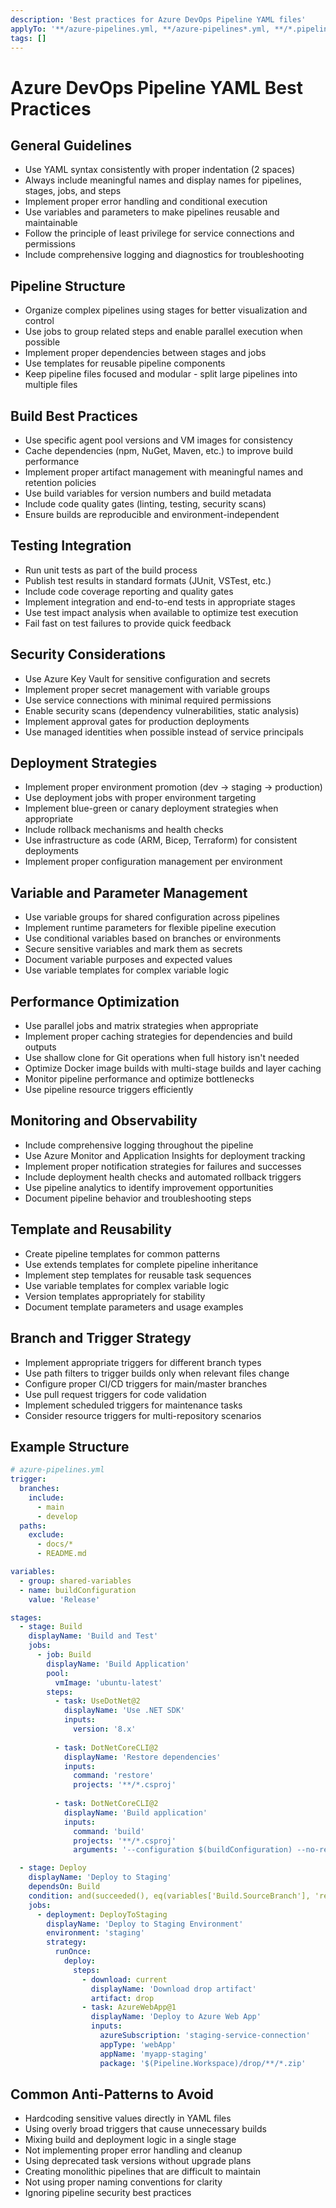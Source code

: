 ```yaml
---
description: 'Best practices for Azure DevOps Pipeline YAML files'
applyTo: '**/azure-pipelines.yml, **/azure-pipelines*.yml, **/*.pipeline.yml'
tags: []
---
```


# Azure DevOps Pipeline YAML Best Practices

## General Guidelines

- Use YAML syntax consistently with proper indentation (2 spaces)
- Always include meaningful names and display names for pipelines, stages, jobs, and steps
- Implement proper error handling and conditional execution
- Use variables and parameters to make pipelines reusable and maintainable
- Follow the principle of least privilege for service connections and permissions
- Include comprehensive logging and diagnostics for troubleshooting

## Pipeline Structure

- Organize complex pipelines using stages for better visualization and control
- Use jobs to group related steps and enable parallel execution when possible
- Implement proper dependencies between stages and jobs
- Use templates for reusable pipeline components
- Keep pipeline files focused and modular - split large pipelines into multiple files

## Build Best Practices

- Use specific agent pool versions and VM images for consistency
- Cache dependencies (npm, NuGet, Maven, etc.) to improve build performance
- Implement proper artifact management with meaningful names and retention policies
- Use build variables for version numbers and build metadata
- Include code quality gates (linting, testing, security scans)
- Ensure builds are reproducible and environment-independent

## Testing Integration

- Run unit tests as part of the build process
- Publish test results in standard formats (JUnit, VSTest, etc.)
- Include code coverage reporting and quality gates
- Implement integration and end-to-end tests in appropriate stages
- Use test impact analysis when available to optimize test execution
- Fail fast on test failures to provide quick feedback

## Security Considerations

- Use Azure Key Vault for sensitive configuration and secrets
- Implement proper secret management with variable groups
- Use service connections with minimal required permissions
- Enable security scans (dependency vulnerabilities, static analysis)
- Implement approval gates for production deployments
- Use managed identities when possible instead of service principals

## Deployment Strategies

- Implement proper environment promotion (dev → staging → production)
- Use deployment jobs with proper environment targeting
- Implement blue-green or canary deployment strategies when appropriate
- Include rollback mechanisms and health checks
- Use infrastructure as code (ARM, Bicep, Terraform) for consistent deployments
- Implement proper configuration management per environment

## Variable and Parameter Management

- Use variable groups for shared configuration across pipelines
- Implement runtime parameters for flexible pipeline execution
- Use conditional variables based on branches or environments
- Secure sensitive variables and mark them as secrets
- Document variable purposes and expected values
- Use variable templates for complex variable logic

## Performance Optimization

- Use parallel jobs and matrix strategies when appropriate
- Implement proper caching strategies for dependencies and build outputs
- Use shallow clone for Git operations when full history isn't needed
- Optimize Docker image builds with multi-stage builds and layer caching
- Monitor pipeline performance and optimize bottlenecks
- Use pipeline resource triggers efficiently

## Monitoring and Observability

- Include comprehensive logging throughout the pipeline
- Use Azure Monitor and Application Insights for deployment tracking
- Implement proper notification strategies for failures and successes
- Include deployment health checks and automated rollback triggers
- Use pipeline analytics to identify improvement opportunities
- Document pipeline behavior and troubleshooting steps

## Template and Reusability

- Create pipeline templates for common patterns
- Use extends templates for complete pipeline inheritance
- Implement step templates for reusable task sequences
- Use variable templates for complex variable logic
- Version templates appropriately for stability
- Document template parameters and usage examples

## Branch and Trigger Strategy

- Implement appropriate triggers for different branch types
- Use path filters to trigger builds only when relevant files change
- Configure proper CI/CD triggers for main/master branches
- Use pull request triggers for code validation
- Implement scheduled triggers for maintenance tasks
- Consider resource triggers for multi-repository scenarios

## Example Structure

```yaml
# azure-pipelines.yml
trigger:
  branches:
    include:
      - main
      - develop
  paths:
    exclude:
      - docs/*
      - README.md

variables:
  - group: shared-variables
  - name: buildConfiguration
    value: 'Release'

stages:
  - stage: Build
    displayName: 'Build and Test'
    jobs:
      - job: Build
        displayName: 'Build Application'
        pool:
          vmImage: 'ubuntu-latest'
        steps:
          - task: UseDotNet@2
            displayName: 'Use .NET SDK'
            inputs:
              version: '8.x'
          
          - task: DotNetCoreCLI@2
            displayName: 'Restore dependencies'
            inputs:
              command: 'restore'
              projects: '**/*.csproj'
          
          - task: DotNetCoreCLI@2
            displayName: 'Build application'
            inputs:
              command: 'build'
              projects: '**/*.csproj'
              arguments: '--configuration $(buildConfiguration) --no-restore'

  - stage: Deploy
    displayName: 'Deploy to Staging'
    dependsOn: Build
    condition: and(succeeded(), eq(variables['Build.SourceBranch'], 'refs/heads/main'))
    jobs:
      - deployment: DeployToStaging
        displayName: 'Deploy to Staging Environment'
        environment: 'staging'
        strategy:
          runOnce:
            deploy:
              steps:
                - download: current
                  displayName: 'Download drop artifact'
                  artifact: drop
                - task: AzureWebApp@1
                  displayName: 'Deploy to Azure Web App'
                  inputs:
                    azureSubscription: 'staging-service-connection'
                    appType: 'webApp'
                    appName: 'myapp-staging'
                    package: '$(Pipeline.Workspace)/drop/**/*.zip'
```

## Common Anti-Patterns to Avoid

- Hardcoding sensitive values directly in YAML files
- Using overly broad triggers that cause unnecessary builds
- Mixing build and deployment logic in a single stage
- Not implementing proper error handling and cleanup
- Using deprecated task versions without upgrade plans
- Creating monolithic pipelines that are difficult to maintain
- Not using proper naming conventions for clarity
- Ignoring pipeline security best practices
